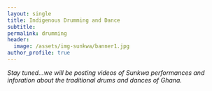 ```yaml
---
layout: single
title: Indigenous Drumming and Dance
subtitle:
permalink: drumming
header:
  image: /assets/img-sunkwa/banner1.jpg
author_profile: true
---
```


_Stay tuned...we will be posting videos of Sunkwa performances and inforation about the traditional drums and dances of Ghana._